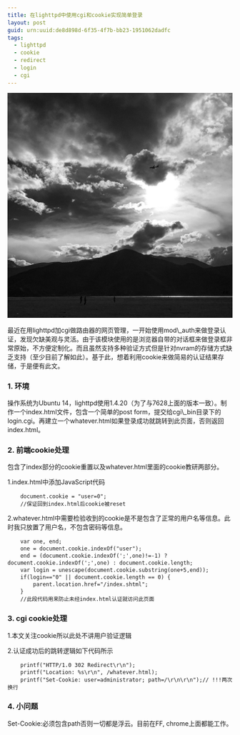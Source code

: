 ```yaml
---
title: 在lighttpd中使用cgi和cookie实现简单登录 
layout: post
guid: urn:uuid:de8d898d-6f35-4f7b-bb23-1951062dadfc
tags:
  - lighttpd 
  - cookie
  - redirect
  - login 
  - cgi
---
```


![Alone](/media/files/2016/3/shangrila.jpg)
<p />
最近在用lighttpd加cgi做路由器的网页管理，一开始使用mod\_auth来做登录认证，发现欠缺美观与灵活。由于该模块使用的是浏览器自带的对话框来做登录框非常原始，不方便定制化。而且虽然支持多种验证方式但是针对nvram的存储方式缺乏支持（至少目前了解如此）。基于此，想着利用cookie来做简易的认证结果存储，于是便有此文。
<p />

###  1. 环境 

<p>
操作系统为Ubuntu 14，lighttpd使用1.4.20（为了与7628上面的版本一致）。制作一个index.html文件，包含一个简单的post form，提交给cgi\_bin目录下的login.cgi。再建立一个whatever.html如果登录成功就跳转到此页面，否则返回index.html。
</p>

###  2. 前端cookie处理 

<p>
包含了index部分的cookie重置以及whatever.html里面的cookie教研两部分。
</p>

1.index.html中添加JavaScript代码

        document.cookie = "user=0";
        //保证回到index.html后cookie被reset

2.whatever.html中需要检验收到的cookie是不是包含了正常的用户名等信息。此时我只放置了用户名，不包含密码等信息。

        var one, end;
        one = document.cookie.indexOf("user");
        end = (document.cookie.indexOf(';',one)!=-1) ? document.cookie.indexOf(';',one) : document.cookie.length;
        var login = unescape(document.cookie.substring(one+5,end));
        if(login=="0" || document.cookie.length == 0) {
            parent.location.href="/index.shtml";
        }
        //此段代码用来防止未经index.html认证就访问此页面

### 3. cgi cookie处理 

1.本文关注cookie所以此处不讲用户验证逻辑

2.认证成功后的跳转逻辑如下代码所示

        printf("HTTP/1.0 302 Redirect\r\n");
        printf("Location: %s\r\n", /whatever.html);
        printf("Set-Cookie: user=administrator; path=/\r\n\r\n");// !!!两次换行

### 4. 小问题 

<p>
Set-Cookie:必须包含path否则一切都是浮云。目前在FF, chrome上面都能工作。
</p>

